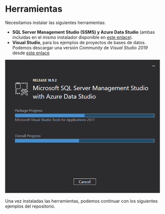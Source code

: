 # Herramientas

Necesitamos instalar las siguientes herramientas:

- **SQL Server Management Studio (SSMS) y Azure Data Studio** (ambas incluidas en el mismo instalador disponible en [este enlace](https://docs.microsoft.com/es-es/sql/ssms/download-sql-server-management-studio-ssms?view=sql-server-ver15)).
- **Visual Studio**, para los ejemplos de proyectos de bases de datos. Podemos descargar una versión _Community_ de _Visual Studio 2019_ desde [este enlace](https://visualstudio.microsoft.com/es/vs/community/)

![SSMS Instalación](./images/install-sql-server-management-studio.png)

Una vez instaladas las herramientas, podemos continuar con los siguientes ejemplos del repositorio.
